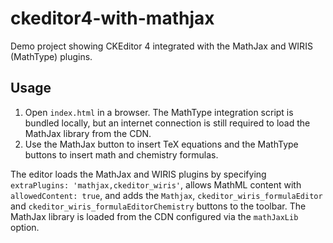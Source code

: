 # ckeditor4-with-mathjax

Demo project showing CKEditor 4 integrated with the MathJax and WIRIS (MathType) plugins.

## Usage

1. Open `index.html` in a browser. The MathType integration script is bundled locally, but an internet connection is still required to load the MathJax library from the CDN.
2. Use the MathJax button to insert TeX equations and the MathType buttons to insert math and chemistry formulas.

The editor loads the MathJax and WIRIS plugins by specifying `extraPlugins: 'mathjax,ckeditor_wiris'`, allows MathML content with `allowedContent: true`, and adds the `Mathjax`, `ckeditor_wiris_formulaEditor` and `ckeditor_wiris_formulaEditorChemistry` buttons to the toolbar. The MathJax library is loaded from the CDN configured via the `mathJaxLib` option.

